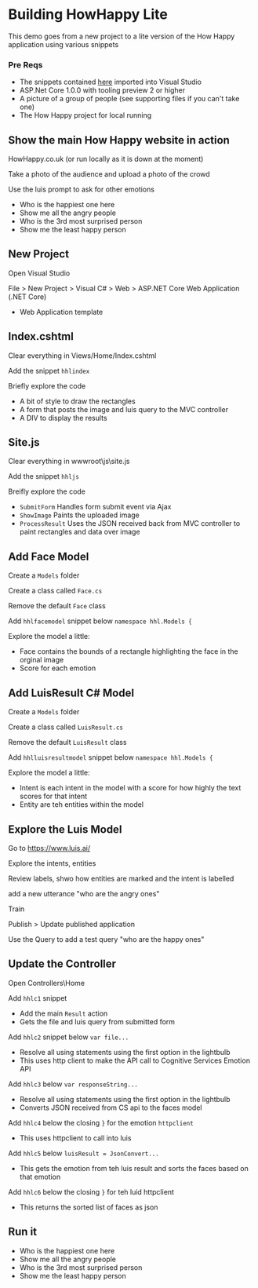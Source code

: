 
# Building HowHappy Lite
This demo goes from a new project to a lite version of the How Happy application using various snippets

### Pre Reqs
* The snippets contained [here](https://github.com/martinkearn/Content/tree/master/Demos/Machine%20Learning%20and%20Cognitive/HowHappyLiteSnippets) imported into Visual Studio
* ASP.Net Core 1.0.0 with tooling preview 2 or higher
* A picture of a group of people (see supporting files if you can't take one)
* The How Happy project for local running

## Show the main How Happy website in action
HowHappy.co.uk (or run locally as it is down at the moment)

Take a photo of the audience and upload a photo of the crowd

Use the luis prompt to ask for other emotions
* Who is the happiest one here
* Show me all the angry people
* Who is the 3rd most surprised person
* Show me the least happy person

## New Project
Open Visual Studio

File > New Project > Visual C# > Web > ASP.NET Core Web Application (.NET Core)
* Web Application template
 
## Index.cshtml
Clear everything in Views/Home/Index.cshtml

Add the snippet `hhlindex`

Briefly explore the code
* A bit of style to draw the rectangles
* A form that posts the image and luis query to the MVC controller
* A DIV to display the results

## Site.js
Clear everything in wwwroot\js\site.js

Add the snippet `hhljs`

Breifly explore the code
* `SubmitForm` Handles form submit event via Ajax
* `ShowImage` Paints the uploaded image
* `ProcessResult` Uses the JSON received back from MVC controller to paint rectangles and data over image

## Add Face Model
Create a `Models` folder

Create a class called `Face.cs`

Remove the default `Face` class

Add `hhlfacemodel` snippet below `namespace hhl.Models {`

Explore the model a little:
* Face contains the bounds of a rectangle highlighting the face in the orginal image
* Score for each emotion

## Add LuisResult C# Model
Create a `Models` folder

Create a class called `LuisResult.cs`

Remove the default `LuisResult` class

Add `hhlluisresultmodel` snippet below `namespace hhl.Models {`

Explore the model a little:
* Intent is each intent in the model with a score for how highly the text scores for that intent
* Entity are teh entities within the model

## Explore the Luis Model
Go to https://www.luis.ai/

Explore the intents, entities

Review labels, shwo how entities are marked and the intent is labelled

add a new utterance "who are the angry ones"

Train

Publish > Update published application

Use the Query to add a test query "who are the happy ones"

## Update the Controller
Open Controllers\Home

Add `hhlc1` snippet
* Add the main `Result` action
* Gets the file and luis query from submitted form

Add `hhlc2` snippet below `var file...`
* Resolve all using statements using the first option in the lightbulb
* This uses http client to make the API call to Cognitive Services Emotion API

Add `hhlc3` below `var responseString...`
* Resolve all using statements using the first option in the lightbulb
* Converts JSON received from CS api to the faces model

Add `hhlc4` below the closing `}` for the emotion `httpclient`
* This uses httpclient to call into luis

Add `hhlc5` below `luisResult = JsonConvert...`
* This gets the emotion from teh luis result and sorts the faces based on that emotion

Add `hhlc6` below the closing `}` for teh luid httpclient
* This returns the sorted list of faces as json

## Run it
* Who is the happiest one here
* Show me all the angry people
* Who is the 3rd most surprised person
* Show me the least happy person
